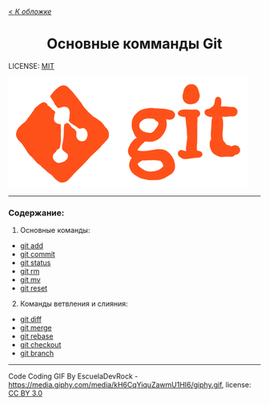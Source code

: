 [< *К обложке*](/readme.md)


# <center> Основные комманды Git

LICENSE: [MIT](license.md)

![git-logo.gif](/assets/giphy.gif)

---

### Содержание:
  
1. Основные команды: 
+ [git add](./add.md)
+ [git commit](/commit.md)
+ [git status](/status.md)
+ [git rm](/rm.md)
+ [git mv](/mv.md)
+ [git reset](/reset.md)
2. Команды ветвления и слияния: 
+ [git diff](/diff.md)
+ [git merge](/merge.md)
+ [git rebase](/rebase.md)
+ [git checkout](/checkout.md)
+ [git branch](/branch.md)

---
Code Coding GIF By EscuelaDevRock - https://media.giphy.com/media/kH6CqYiquZawmU1HI6/giphy.gif, license: [CC BY 3.0](https://creativecommons.org/licenses/by/3.0/)